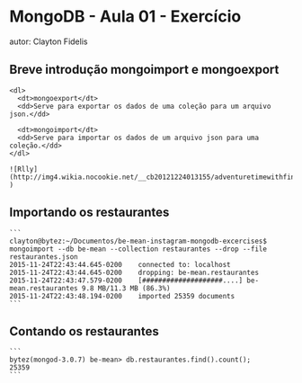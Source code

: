 # MongoDB - Aula 01 - Exercício
autor: Clayton Fidelis

## Breve introdução mongoimport e mongoexport
    <dl>
      <dt>mongoexport</dt>
      <dd>Serve para exportar os dados de uma coleção para um arquivo json.</dd>

      <dt>mongoimport</dt>
      <dd>Serve para importar os dados de um arquivo json para uma coleção.</dd>
    </dl>

    ![Rlly](http://img4.wikia.nocookie.net/__cb20121224013155/adventuretimewithfinnandjake/images/b/be/Rlly.jpg )

## Importando os restaurantes

    ```
    clayton@bytez:~/Documentos/be-mean-instagram-mongodb-excercises$ mongoimport --db be-mean --collection restaurantes --drop --file restaurantes.json
    2015-11-24T22:43:44.645-0200    connected to: localhost
    2015-11-24T22:43:44.645-0200    dropping: be-mean.restaurantes
    2015-11-24T22:43:47.579-0200    [####################....] be-mean.restaurantes 9.8 MB/11.3 MB (86.3%)
    2015-11-24T22:43:48.194-0200    imported 25359 documents
    ```

## Contando os restaurantes

    ```
    bytez(mongod-3.0.7) be-mean> db.restaurantes.find().count();
    25359
    ```